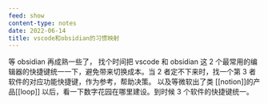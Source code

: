 ```yaml
---
feed: show
content-type: notes
date: 2022-06-14
title: vscode和obsidian的习惯映射
---
```


等 obsidian 再成熟一些了，
找个时间把 vscode 和 obsidian 这 2 个最常用的编辑器的快捷键统一一下，避免带来切换成本。当 2 者定不下来时，找一个第 3 者软件的对应功能快捷键，作为参考，帮助决策。
以及等微软出了类 [[notion]]的产品[[loop]] 以后，看一下数字花园在哪里建设。到时候 3 个软件的快捷键统一。
